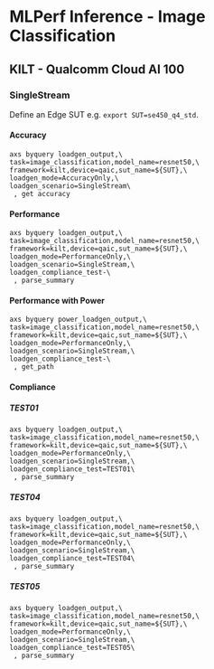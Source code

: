 # MLPerf Inference - Image Classification

## KILT - Qualcomm Cloud AI 100

### SingleStream

Define an Edge SUT e.g. `export SUT=se450_q4_std`.

#### Accuracy
```
axs byquery loadgen_output,\
task=image_classification,model_name=resnet50,\
framework=kilt,device=qaic,sut_name=${SUT},\
loadgen_mode=AccuracyOnly,\
loadgen_scenario=SingleStream\
 , get accuracy
```

#### Performance
```
axs byquery loadgen_output,\
task=image_classification,model_name=resnet50,\
framework=kilt,device=qaic,sut_name=${SUT},\
loadgen_mode=PerformanceOnly,\
loadgen_scenario=SingleStream,\
loadgen_compliance_test-\
 , parse_summary
```

#### Performance with Power
```
axs byquery power_loadgen_output,\
task=image_classification,model_name=resnet50,\
framework=kilt,device=qaic,sut_name=${SUT},\
loadgen_mode=PerformanceOnly,\
loadgen_scenario=SingleStream,\
loadgen_compliance_test-\
 , get_path
```

#### Compliance

##### TEST01
```
axs byquery loadgen_output,\
task=image_classification,model_name=resnet50,\
framework=kilt,device=qaic,sut_name=${SUT},\
loadgen_mode=PerformanceOnly,\
loadgen_scenario=SingleStream,\
loadgen_compliance_test=TEST01\
 , parse_summary
```

##### TEST04
```
axs byquery loadgen_output,\
task=image_classification,model_name=resnet50,\
framework=kilt,device=qaic,sut_name=${SUT},\
loadgen_mode=PerformanceOnly,\
loadgen_scenario=SingleStream,\
loadgen_compliance_test=TEST04\
 , parse_summary
```

##### TEST05
```
axs byquery loadgen_output,\
task=image_classification,model_name=resnet50,\
framework=kilt,device=qaic,sut_name=${SUT},\
loadgen_mode=PerformanceOnly,\
loadgen_scenario=SingleStream,\
loadgen_compliance_test=TEST05\
 , parse_summary
```
